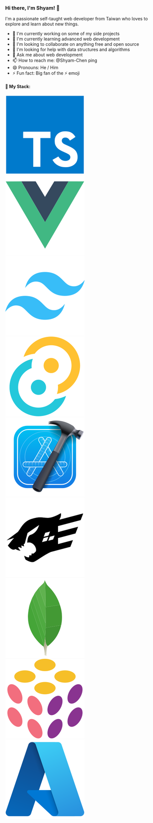 ### Hi there, I'm Shyam! 👋

I'm a passionate self-taught web developer from Taiwan who loves to explore and learn about new things.

- 🔭 I'm currently working on some of my side projects
- 🌱 I'm currently learning advanced web development
- 👯 I'm looking to collaborate on anything free and open source
- 🤔 I'm looking for help with data structures and algorithms
- 💬 Ask me about web development
- 📫 How to reach me: @Shyam-Chen ping
- 😄 Pronouns: He / Him
- ⚡ Fun fact: Big fan of the ⚡ emoji

#### 🚀 My Stack:

<span>
  <a href="https://www.typescriptlang.org/" target="_blank" rel="noopener noreferrer">
    <img src="./devicon--typescript.svg" />
  </a>

  <a href="https://vuejs.org/" target="_blank" rel="noopener noreferrer">
    <img src="./devicon--vuejs.svg" />
  </a>

  <a href="https://tailwindcss.com/" target="_blank" rel="noopener noreferrer">
    <img src="./devicon--tailwindcss.svg" />
  </a>

  <a href="https://tauri.app/" target="_blank" rel="noopener noreferrer">
    <img src="./devicon--tauri.svg" />
  </a>

  <a href="https://developer.apple.com/xcode/" target="_blank" rel="noopener noreferrer">
    <img src="./devicon--xcode.svg" />
  </a>

  <a href="https://fastify.dev/" target="_blank" rel="noopener noreferrer">
    <picture>
      <source media="(prefers-color-scheme: dark)" srcset="./devicon--fastify-dark.svg" />
      <source media="(prefers-color-scheme: light)" srcset="./devicon--fastify-light.svg" />
      <img src="./devicon--fastify.svg" />
    </picture>
  </a>

  <a href="https://www.mongodb.com/" target="_blank" rel="noopener noreferrer">
    <img src="./devicon--mongodb.svg" />
  </a>

  <a href="https://www.pulumi.com/" target="_blank" rel="noopener noreferrer">
    <img src="./devicon--pulumi.svg" />
  </a>

  <a href="https://azure.microsoft.com/" target="_blank" rel="noopener noreferrer">
    <img src="./devicon--azure.svg" />
  </a>
</span>
